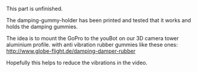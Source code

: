 This part is unfinished. 

The damping-gummy-holder has been printed and tested that it works and holds the damping gummies.

The idea is to mount the GoPro to the youBot on our 3D camera tower aluminium profile.
with anti vibration rubber gummies like these ones:
http://www.globe-flight.de/damping-damper-rubber

Hopefully this helps to reduce the vibrations in the video. 
